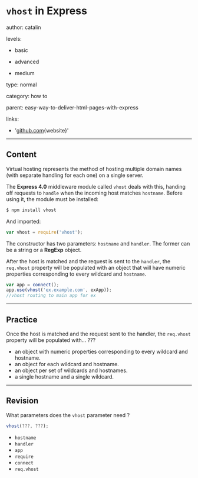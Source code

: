 # `vhost` in **Express**
author: catalin

levels:

  - basic

  - advanced

  - medium

type: normal

category: how to

parent: easy-way-to-deliver-html-pages-with-express

links:

  - '[github.com](https://github.com/expressjs/vhost){website}'

---
## Content

Virtual hosting represents the method of hosting multiple domain names (with separate handling for each one) on a single server.

The **Express 4.0** middleware module called `vhost` deals with this, handing off requests to `handle` when the incoming host matches `hostname`. Before using it, the module must be installed:
```bash
$ npm install vhost
```
And imported:
```javascript
var vhost = require('vhost');
```

The constructor has two parameters: `hostname` and `handler`. The former can be a string or a **RegExp** object. 

After the host is matched and the request is sent to the `handler`, the `req.vhost` property will be populated with an object that will have numeric properties corresponding to every wildcard and `hostname`.

```javascript
var app = connect();
app.use(vhost('ex.example.com', exApp));
//vhost routing to main app for ex
```

---
## Practice

Once the host is matched and the request sent to the handler, the `req.vhost` property will be populated with... ???

* an object with numeric properties corresponding to every wildcard and hostname.
* an object for each wildcard and hostname.
* an object per set of wildcards and hostnames.
* a single hostname and a single wildcard.

---
## Revision

What parameters does the `vhost` parameter need ?
```javascript
vhost(???, ???);
```

* `hostname`
* `handler`
* `app`
* `require`
* `connect`
* `req.vhost`